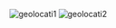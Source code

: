 ![geolocati1](https://user-images.githubusercontent.com/89338796/187079168-c3642b91-f74f-486d-9600-a672683a75a9.JPG)
![geolocati2](https://user-images.githubusercontent.com/89338796/187079175-d9d36ece-963d-424b-a2e8-5c934805242e.JPG)
